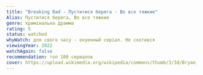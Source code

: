 ```yaml
---
title: "Breaking Bad - Пуститися берега - Во все тяжкие"
Alias: Пуститися берега, Во все тяжкие
genre: кримінальна драмма
rating: 5
status: watched
whyWatch: для свого часу - охуенный серіал. Не скотився
viewingYear: 2022
watchAgain: false
recommendation: топ 100 сериалов
cover: https://upload.wikimedia.org/wikipedia/commons/thumb/3/3d/Bryan_Cranston_%26_Aaron_Paul_%289365312370%29.jpg/220px-Bryan_Cranston_%26_Aaron_Paul_%289365312370%29.jpg
---
```



